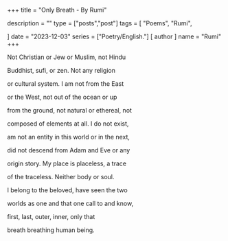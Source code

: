+++
title = "Only Breath - By Rumi"

description = ""
type = ["posts","post"]
tags = [
    "Poems",
    "Rumi",
    
]
date = "2023-12-03"
series = ["Poetry/English."]
[ author ]
  name = "Rumi"
+++


Not Christian or Jew or Muslim, not Hindu

Buddhist, sufi, or zen. Not any religion

or cultural system. I am not from the East

or the West, not out of the ocean or up

from the ground, not natural or ethereal, not

composed of elements at all. I do not exist,

am not an entity in this world or in the next,

did not descend from Adam and Eve or any

origin story. My place is placeless, a trace

of the traceless. Neither body or soul.

I belong to the beloved, have seen the two

worlds as one and that one call to and know,

first, last, outer, inner, only that

breath breathing human being.

